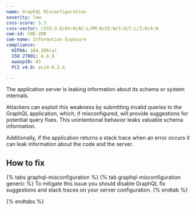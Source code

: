 ```yaml
---
name: GraphQL Misconfiguration
severity: low
cvss-score: 5.3
cvss-vector: CVSS:3.0/AV:N/AC:L/PR:N/UI:N/S:U/C:L/I:N/A:N
cwe-id: CWE-200
cwe-name: Information Exposure
compliance:
  HIPAA: 164.306(a)
  ISO 27001: A.8.9
  owasp10: A5
  PCI v4.0: pci4-6.2.4

---            
```


The application server is leaking information about its schema or system internals. 

Attackers can exploit this weakness by submitting invalid queries to the GraphQL application, which, if misconfigured, will provide suggestions for potential query fixes. This unintentional behavior leaks valuable schema information.


Additionally, if the application returns a stack trace when an error occurs it can leak information about the code and the server.

## How to fix

{% tabs graphql-misconfiguration %}
{% tab graphql-misconfiguration generic %}
To mitigate this issue you should disable GraphQL fix suggestions and stack traces on your server configuration.
{% endtab %}

{% endtabs %}
